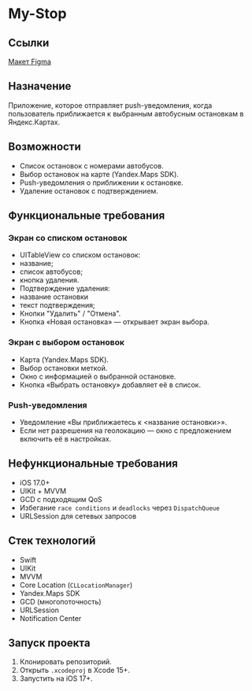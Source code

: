 # My-Stop

## Ссылки

[Макет Figma](https://www.figma.com/design/sfWLQIyILdfBpHodtirnCW/Untitled?node-id=0-1&m=dev&t=KPdhY6vBYyQDT98g-1)

## Назначение

Приложение, которое отправляет push-уведомления, когда пользователь приближается к выбранным автобусным остановкам в Яндекс.Картах.

## Возможности
- Список остановок с номерами автобусов.
- Выбор остановок на карте (Yandex.Maps SDK).
- Push-уведомления о приближении к остановке.
- Удаление остановок с подтверждением.

## Функциональные требования

### Экран со списком остановок

-  UITableView со списком остановок:
 - название;
 - список автобусов;
 - кнопка удаления.
- Подтверждение удаления:
 - название остановки
 - текст подтверждения;
 - Кнопки "Удалить" / "Отмена".
- Кнопка «Новая остановка» — открывает экран выбора.
 
 ### Экран с выбором остановок
 
- Карта (Yandex.Maps SDK).
- Выбор остановки меткой.
- Окно с информацией о выбранной остановке.
- Кнопка «Выбрать остановку» добавляет её в список.
 
### Push-уведомления
- Уведомление «Вы приближаетесь к <название остановки>».
- Если нет разрешения на геолокацию — окно с предложением включить её в настройках.
 
## Нефункциональные требования
- iOS 17.0+
- UIKit + MVVM
- GCD с подходящим QoS
- Избегание `race conditions` и `deadlocks` через `DispatchQueue`
- URLSession для сетевых запросов

## Стек технологий
- Swift
- UIKit
- MVVM
- Core Location (`CLLocationManager`)
- Yandex.Maps SDK
- GCD (многопоточность)
- URLSession
- Notification Center


## Запуск проекта
1. Клонировать репозиторий.
2. Открыть `.xcodeproj` в Xcode 15+.
3. Запустить на iOS 17+.

